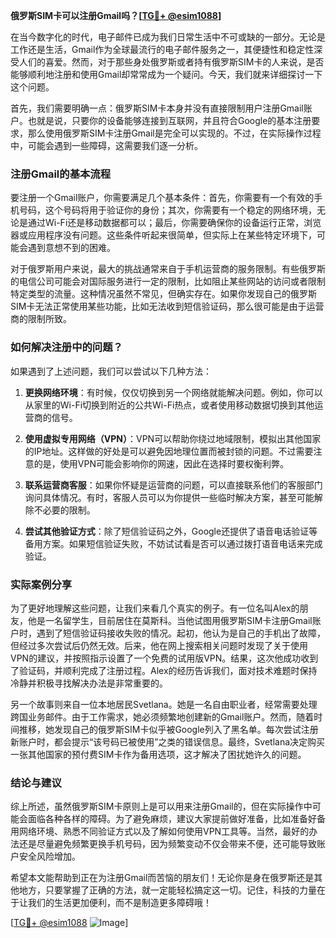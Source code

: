 **俄罗斯SIM卡可以注册Gmail吗？[[TG💪+ @esim1088](https://t.me/s/esim1088)]**

在当今数字化的时代，电子邮件已成为我们日常生活中不可或缺的一部分。无论是工作还是生活，Gmail作为全球最流行的电子邮件服务之一，其便捷性和稳定性深受人们的喜爱。然而，对于那些身处俄罗斯或者持有俄罗斯SIM卡的人来说，是否能够顺利地注册和使用Gmail却常常成为一个疑问。今天，我们就来详细探讨一下这个问题。

首先，我们需要明确一点：俄罗斯SIM卡本身并没有直接限制用户注册Gmail账户。也就是说，只要你的设备能够连接到互联网，并且符合Google的基本注册要求，那么使用俄罗斯SIM卡注册Gmail是完全可以实现的。不过，在实际操作过程中，可能会遇到一些障碍，这需要我们逐一分析。

### 注册Gmail的基本流程

要注册一个Gmail账户，你需要满足几个基本条件：首先，你需要有一个有效的手机号码，这个号码将用于验证你的身份；其次，你需要有一个稳定的网络环境，无论是通过Wi-Fi还是移动数据都可以；最后，你需要确保你的设备运行正常，浏览器或应用程序没有问题。这些条件听起来很简单，但实际上在某些特定环境下，可能会遇到意想不到的困难。

对于俄罗斯用户来说，最大的挑战通常来自于手机运营商的服务限制。有些俄罗斯的电信公司可能会对国际服务进行一定的限制，比如阻止某些网站的访问或者限制特定类型的流量。这种情况虽然不常见，但确实存在。如果你发现自己的俄罗斯SIM卡无法正常使用某些功能，比如无法收到短信验证码，那么很可能是由于运营商的限制所致。

### 如何解决注册中的问题？

如果遇到了上述问题，我们可以尝试以下几种方法：

1. **更换网络环境**：有时候，仅仅切换到另一个网络就能解决问题。例如，你可以从家里的Wi-Fi切换到附近的公共Wi-Fi热点，或者使用移动数据切换到其他运营商的信号。

2. **使用虚拟专用网络（VPN）**：VPN可以帮助你绕过地域限制，模拟出其他国家的IP地址。这样做的好处是可以避免因地理位置而被封锁的问题。不过需要注意的是，使用VPN可能会影响你的网速，因此在选择时要权衡利弊。

3. **联系运营商客服**：如果你怀疑是运营商的问题，可以直接联系他们的客服部门询问具体情况。有时，客服人员可以为你提供一些临时解决方案，甚至可能解除不必要的限制。

4. **尝试其他验证方式**：除了短信验证码之外，Google还提供了语音电话验证等备用方案。如果短信验证失败，不妨试试看是否可以通过拨打语音电话来完成验证。

### 实际案例分享

为了更好地理解这些问题，让我们来看几个真实的例子。有一位名叫Alex的朋友，他是一名留学生，目前居住在莫斯科。当他试图用俄罗斯SIM卡注册Gmail账户时，遇到了短信验证码接收失败的情况。起初，他认为是自己的手机出了故障，但经过多次尝试后仍然无效。后来，他在网上搜索相关问题时发现了关于使用VPN的建议，并按照指示设置了一个免费的试用版VPN。结果，这次他成功收到了验证码，并顺利完成了注册过程。Alex的经历告诉我们，面对技术难题时保持冷静并积极寻找解决办法是非常重要的。

另一个故事则来自一位本地居民Svetlana。她是一名自由职业者，经常需要处理跨国业务邮件。由于工作需求，她必须频繁地创建新的Gmail账户。然而，随着时间推移，她发现自己的俄罗斯SIM卡似乎被Google列入了黑名单。每次尝试注册新账户时，都会提示“该号码已被使用”之类的错误信息。最终，Svetlana决定购买一张其他国家的预付费SIM卡作为备用选项，这才解决了困扰她许久的问题。

### 结论与建议

综上所述，虽然俄罗斯SIM卡原则上是可以用来注册Gmail的，但在实际操作中可能会面临各种各样的障碍。为了避免麻烦，建议大家提前做好准备，比如准备好备用网络环境、熟悉不同验证方式以及了解如何使用VPN工具等。当然，最好的办法还是尽量避免频繁更换手机号码，因为频繁变动不仅会带来不便，还可能导致账户安全风险增加。

希望本文能帮助到正在为注册Gmail而苦恼的朋友们！无论你是身在俄罗斯还是其他地方，只要掌握了正确的方法，就一定能轻松搞定这一切。记住，科技的力量在于让我们的生活更加便利，而不是制造更多障碍哦！

[[TG💪+ @esim1088](https://t.me/s/esim1088) ![Image](https://i.postimg.cc/4NQfJmqS/Snipaste-2025-05-13-00-14-12.png)]